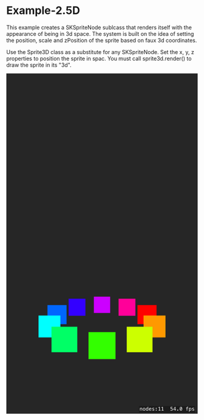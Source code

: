 # Example-2.5D

This example creates a SKSpriteNode sublcass that renders itself with the appearance of being in 3d space. 
The system is built on the idea of setting the position, scale and zPosition of the sprite based on faux 3d coordinates. 

Use the Sprite3D class as a substitute for any SKSpriteNode. Set the x, y, z properties to position the sprite in spac. 
You must call sprite3d.render() to draw the sprite in its "3d".

![screenshot](screenshot.png)
